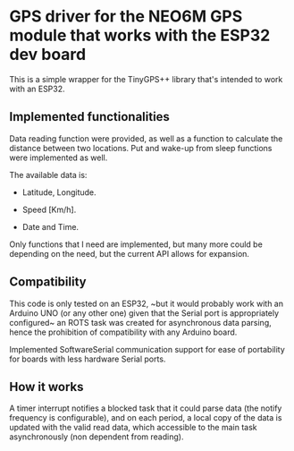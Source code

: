 # GPS driver for the NEO6M GPS module that works with the ESP32 dev board

This is a simple wrapper for the TinyGPS++ library that's intended to work with an ESP32.

## Implemented functionalities

Data reading function were provided, as well as a function to calculate the distance between two locations. Put and wake-up from sleep functions were implemented as well. 

The available data is:

- Latitude, Longitude.

- Speed [Km/h].

- Date and Time.

Only functions that I need are implemented, but many more could be depending on the need, but the current API allows for expansion.

## Compatibility

This code is only tested on an ESP32, ~but it would probably work with an Arduino UNO (or any other one) given that the Serial port is appropriately configured~ an ROTS task was created for asynchronous data parsing, hence the prohibition of compatibility with any Arduino board.

Implemented SoftwareSerial communication support for ease of portability for boards with less hardware Serial ports.

## How it works

A timer interrupt notifies a blocked task that it could parse data (the notify frequency is configurable), and on each period, a local copy of the data is updated with the valid read data, which accessible to the main task asynchronously (non dependent from reading).
